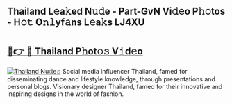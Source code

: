 ## Thailand L𝚎a𝚔ed N𝚞𝚍e - Part-GvN Vi𝚍𝚎o P𝚑𝚘tos - H𝚘𝚝 O𝚗𝚕yf𝚊ns L𝚎a𝚔s LJ4XU

# <h2><a href="http://kf63pq5.oniu.top/?m=Thailand">🔗👉 🔴 Thailand P𝚑ot𝚘𝚜 V𝚒d𝚎o</a></h2>

[![Thailand Nu𝚍e𝚜](https://i.imgur.com/0qMVB7G.gif)](http://kf63pq5.oniu.top/?m=Thailand)
Social media influencer Thailand, famed for disseminating dance and lifestyle knowledge, through presentations and personal blogs. Visionary designer Thailand, famed for their innovative and inspiring designs in the world of fashion.  
